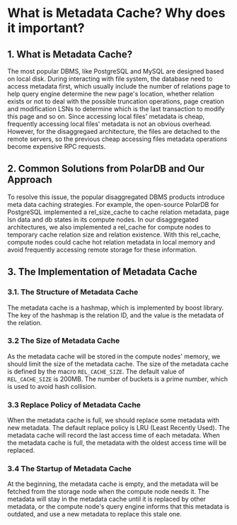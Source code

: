# What is Metadata Cache? Why does it important?

## 1. What is Metadata Cache?


The most popular DBMS, like PostgreSQL and MySQL are designed based on local disk. During interacting with file system, the database need to access metadata first, which usually include the number of relations page to help query engine determine the new page's location, whether relation exists or not to deal with the possible truncation operations, page creation and modification LSNs to determine which is the last transaction to modify this page and so on. Since accessing local files' metadata is cheap, frequently accessing local files' metadata is not an obvious overhead. However, for the disaggregaed architecture, the files are detached to the remote servers, so the previous cheap accessing files metadata operations become expensive RPC requests. 


## 2. Common Solutions from PolarDB and Our Approach

To resolve this issue, the popular disaggregated DBMS products introduce meta data caching strategies. For example, the open-source PolarDB for PostgreSQL implemented a rel_size_cache to cache relation metadata, page lsn data and db states in its compute nodes. In our disaggregated architectures, we also implemented a rel_cache for compute nodes to temporary cache relation size and relation existence. With this rel_cache, compute nodes could cache hot relation metadata in local memory and avoid frequently accessing remote storage for these information.

## 3. The Implementation of Metadata Cache

### 3.1. The Structure of Metadata Cache

The metadata cache is a hashmap, which is implemented by boost library. The key of the hashmap is the relation ID, and the value is the metadata of the relation.

### 3.2 The Size of Metadata Cache

As the metadata cache will be stored in the compute nodes' memory, we should limit the size of the metadata cache. The size of the metadata cache is defined by the macro `REL_CACHE_SIZE`. The default value of `REL_CACHE_SIZE` is 200MB. The number of buckets is a prime number, which is used to avoid hash collision.

### 3.3 Replace Policy of Metadata Cache

When the metadata cache is full, we should replace some metadata with new metadata. The default replace policy is LRU (Least Recently Used). The metadata cache will record the last access time of each metadata. When the metadata cache is full, the metadata with the oldest access time will be replaced.

### 3.4 The Startup of Metadata Cache

At the beginning, the metadata cache is empty, and the metadata will be fetched from the storage node when the compute node needs it. 
The metadata will stay in the metadata cache until it is replaced by other metadata, or the compute node's query engine informs that
this metadata is outdated, and use a new metadata to replace this stale one.